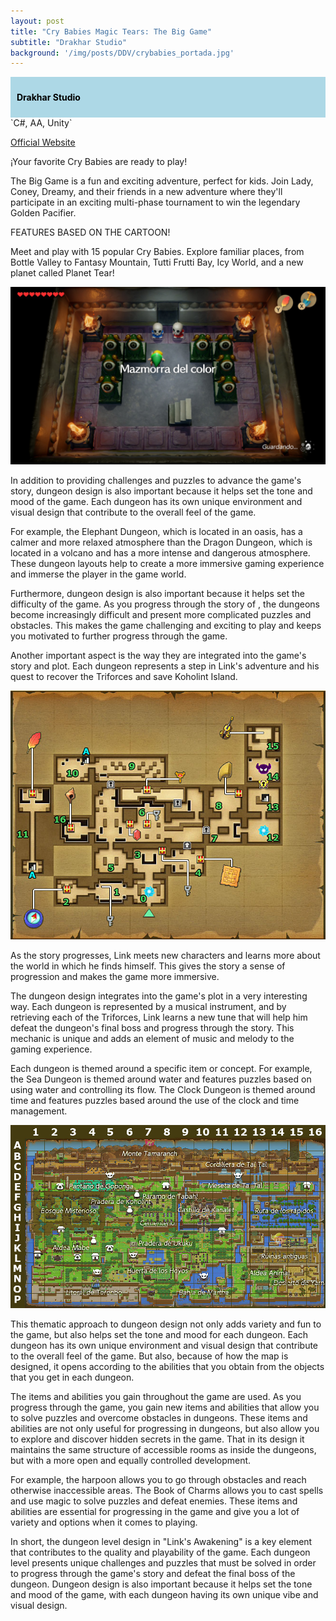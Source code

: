 ```yaml
---
layout: post
title: "Cry Babies Magic Tears: The Big Game"
subtitle: "Drakhar Studio"
background: '/img/posts/DDV/crybabies_portada.jpg'
---
```


<div style="background-color: lightblue; padding: 10px;">
    <p style="color: black; font-weight: bold;">Drakhar Studio</p>
</div>
`C#, AA, Unity`

[Official Website](https://www.mergegames.com/games/cry-babies-magic-tears-the-big-game/)

¡Your favorite Cry Babies are ready to play!

The Big Game is a fun and exciting adventure, perfect for kids. Join Lady, Coney, Dreamy, and their friends in a new adventure where they'll participate in an exciting multi-phase tournament to win the legendary Golden Pacifier.

FEATURES BASED ON THE CARTOON!

Meet and play with 15 popular Cry Babies. Explore familiar places, from Bottle Valley to Fantasy Mountain, Tutti Frutti Bay, Icy World, and a new planet called Planet Tear!

![gameplay](\img\posts\DDV\mazmorra_gameplay.jpeg)

In addition to providing challenges and puzzles to advance the game's story, dungeon design is also important because it helps set the tone and mood of the game. Each dungeon has its own unique environment and visual design that contribute to the overall feel of the game.

For example, the Elephant Dungeon, which is located in an oasis, has a calmer and more relaxed atmosphere than the Dragon Dungeon, which is located in a volcano and has a more intense and dangerous atmosphere. These dungeon layouts help to create a more immersive gaming experience and immerse the player in the game world.

Furthermore, dungeon design is also important because it helps set the difficulty of the game. As you progress through the story of , the dungeons become increasingly difficult and present more complicated puzzles and obstacles. This makes the game challenging and exciting to play and keeps you motivated to further progress through the game.

Another important aspect is the way they are integrated into the game's story and plot. Each dungeon represents a step in Link's adventure and his quest to recover the Triforces and save Koholint Island.

![mazmorra](\img\posts\DDV\mazmorra-01-cueva-tail.jpg)

As the story progresses, Link meets new characters and learns more about the world in which he finds himself. This gives the story a sense of progression and makes the game more immersive.

The dungeon design integrates into the game's plot in a very interesting way. Each dungeon is represented by a musical instrument, and by retrieving each of the Triforces, Link learns a new tune that will help him defeat the dungeon's final boss and progress through the story. This mechanic is unique and adds an element of music and melody to the gaming experience.

Each dungeon is themed around a specific item or concept. For example, the Sea Dungeon is themed around water and features puzzles based on using water and controlling its flow. The Clock Dungeon is themed around time and features puzzles based around the use of the clock and time management.

![mapa](\img\posts\DDV\mapa-general-nombres.jpg)

This thematic approach to dungeon design not only adds variety and fun to the game, but also helps set the tone and mood for each dungeon. Each dungeon has its own unique environment and visual design that contribute to the overall feel of the game.
But also, because of how the map is designed, it opens according to the abilities that you obtain from the objects that you get in each dungeon.

The items and abilities you gain throughout the game are used. As you progress through the game, you gain new items and abilities that allow you to solve puzzles and overcome obstacles in dungeons. These items and abilities are not only useful for progressing in dungeons, but also allow you to explore and discover hidden secrets in the game.
That in its design it maintains the same structure of accessible rooms as inside the dungeons, but with a more open and equally controlled development.

For example, the harpoon allows you to go through obstacles and reach otherwise inaccessible areas. The Book of Charms allows you to cast spells and use magic to solve puzzles and defeat enemies. These items and abilities are essential for progressing in the game and give you a lot of variety and options when it comes to playing.

In short, the dungeon level design in "Link's Awakening" is a key element that contributes to the quality and playability of the game. Each dungeon level presents unique challenges and puzzles that must be solved in order to progress through the game's story and defeat the final boss of the dungeon. Dungeon design is also important because it helps set the tone and mood of the game, with each dungeon having its own unique vibe and visual design.
